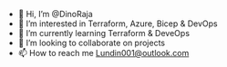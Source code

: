 - 👋 Hi, I’m @DinoRaja
- 👀 I’m interested in Terraform, Azure, Bicep & DevOps
- 🌱 I’m currently learning Terraform & DeveOps
- 💞️ I’m looking to collaborate on projects
- 📫 How to reach me Lundin001@outlook.com


